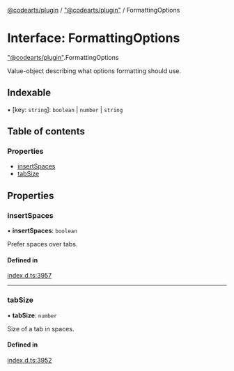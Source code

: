 [@codearts/plugin](../README.md) / ["@codearts/plugin"](../modules/_codearts_plugin_.md) / FormattingOptions

# Interface: FormattingOptions

["@codearts/plugin"](../modules/_codearts_plugin_.md).FormattingOptions

Value-object describing what options formatting should use.

## Indexable

▪ [key: `string`]: `boolean` \| `number` \| `string`

## Table of contents

### Properties

- [insertSpaces](codearts_plugin_.FormattingOptions.md#insertspaces)
- [tabSize](codearts_plugin_.FormattingOptions.md#tabsize)

## Properties

### insertSpaces

• **insertSpaces**: `boolean`

Prefer spaces over tabs.

#### Defined in

[index.d.ts:3957](https://github.com/xyz-fish/cloudide-plugin-api/blob/9927cd6/index.d.ts#L3957)

___

### tabSize

• **tabSize**: `number`

Size of a tab in spaces.

#### Defined in

[index.d.ts:3952](https://github.com/xyz-fish/cloudide-plugin-api/blob/9927cd6/index.d.ts#L3952)
